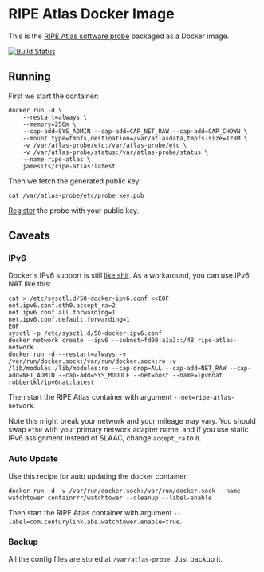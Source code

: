 # RIPE Atlas Docker Image

This is the [RIPE Atlas software probe](https://atlas.ripe.net/docs/software-probe/) packaged as a Docker image.

[![Build Status](https://dev.azure.com/nekomimiswitch/General/_apis/build/status/docker-ripe-atlas?branchName=master)](https://dev.azure.com/nekomimiswitch/General/_build/latest?definitionId=83&branchName=master)

## Running

First we start the container:

```shell
docker run -d \
	--restart=always \
	--memory=256m \
	--cap-add=SYS_ADMIN --cap-add=CAP_NET_RAW --cap-add=CAP_CHOWN \
	--mount type=tmpfs,destination=/var/atlasdata,tmpfs-size=128M \
	-v /var/atlas-probe/etc:/var/atlas-probe/etc \
	-v /var/atlas-probe/status:/var/atlas-probe/status \
	--name ripe-atlas \
	jamesits/ripe-atlas:latest
```

Then we fetch the generated public key:

```shell
cat /var/atlas-probe/etc/probe_key.pub
```

[Register](https://atlas.ripe.net/apply/swprobe/) the probe with your public key.

## Caveats

### IPv6

Docker's IPv6 support is still [like shit](https://github.com/moby/moby/issues/25407). As a workaround, you can use IPv6 NAT like this:

```shell
cat > /etc/sysctl.d/50-docker-ipv6.conf <<EOF
net.ipv6.conf.eth0.accept_ra=2
net.ipv6.conf.all.forwarding=1
net.ipv6.conf.default.forwarding=1
EOF
sysctl -p /etc/sysctl.d/50-docker-ipv6.conf
docker network create --ipv6 --subnet=fd00:a1a3::/48 ripe-atlas-network
docker run -d --restart=always -v /var/run/docker.sock:/var/run/docker.sock:ro -v /lib/modules:/lib/modules:ro --cap-drop=ALL --cap-add=NET_RAW --cap-add=NET_ADMIN --cap-add=SYS_MODULE --net=host --name=ipv6nat robbertkl/ipv6nat:latest
```

Then start the RIPE Atlas container with argument `--net=ripe-atlas-network`. 

Note this might break your network and your mileage may vary. You should swap `eth0` with your primary network adapter name, and if you use static IPv6 assignment instead of SLAAC, change `accept_ra` to `0`.

### Auto Update

Use this recipe for auto updating the docker container.

```shell
docker run -d -v /var/run/docker.sock:/var/run/docker.sock --name watchtower containrrr/watchtower --cleanup --label-enable
```

Then start the RIPE Atlas container with argument `--label=com.centurylinklabs.watchtower.enable=true`.

### Backup

All the config files are stored at `/var/atlas-probe`. Just backup it.

